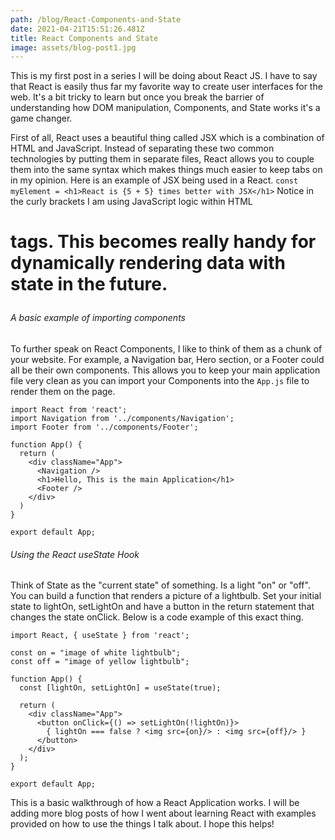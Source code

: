 ```yaml
---
path: /blog/React-Components-and-State
date: 2021-04-21T15:51:26.481Z
title: React Components and State
image: assets/blog-post1.jpg
---
```

This is my first post in a series I will be doing about React JS. I have to say that React is easily thus far my favorite way to create user interfaces for the web. It's a bit tricky to learn but once you break the barrier of understanding how DOM manipulation, Components, and State works it's a game changer.

First of all, React uses a beautiful thing called JSX which is a combination of HTML and JavaScript. Instead of separating these two common technologies by putting them in separate files, React allows you to couple them into the same syntax which makes things much easier to keep tabs on in my opinion. Here is an example of JSX being used in a React. `const myElement = <h1>React is {5 + 5} times better with JSX</h1>` Notice in the curly brackets I am using JavaScript logic within HTML <h1> tags. This becomes really handy for dynamically rendering data with state in the future.



###### A basic example of importing components

To further speak on React Components, I like to think of them as a chunk of your website. For example, a Navigation bar, Hero section, or a Footer could all be their own components. This allows you to keep your main application file very clean as you can import your Components into the `App.js` file to render them on the page.

```
import React from 'react';
import Navigation from '../components/Navigation';
import Footer from '../components/Footer';

function App() {
  return (
    <div className="App">
      <Navigation />
      <h1>Hello, This is the main Application</h1>
      <Footer />
    </div>
  )
}

export default App;
```



###### Using the React useState Hook

Think of State as the "current state" of something. Is a light "on" or "off". You can build a function that renders a picture of a lightbulb. Set your initial state to lightOn, setLightOn and have a button in the return statement that changes the state onClick. Below is a code example of this exact thing. 

```
import React, { useState } from 'react';

const on = "image of white lightbulb";
const off = "image of yellow lightbulb";

function App() {
  const [lightOn, setLightOn] = useState(true);

  return (
    <div className="App">
      <button onClick={() => setLightOn(!lightOn)}>
        { lightOn === false ? <img src={on}/> : <img src={off}/> }
      </button>
    </div>
  );
}

export default App;
```





This is a basic walkthrough of how a React Application works. I will be adding more blog posts of how I went about learning React with examples provided on how to use the things I talk about. I hope this helps!